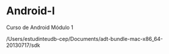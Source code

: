 Android-I
=========

Curso de Android
Módulo 1

/Users/estudinteudb-cep/Documents/adt-bundle-mac-x86_64-20130717/sdk